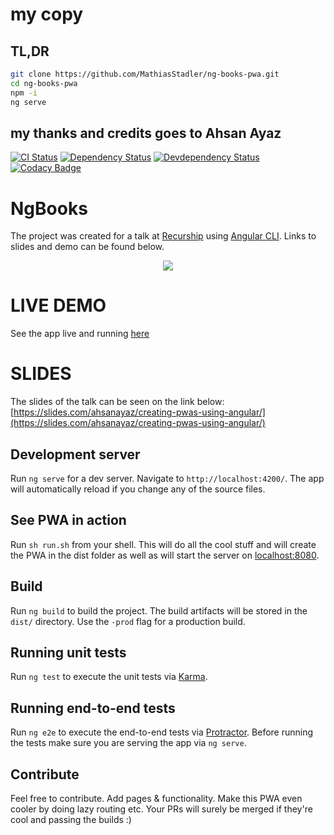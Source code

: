 # my copy

## TL,DR

```bash
git clone https://github.com/MathiasStadler/ng-books-pwa.git
cd ng-books-pwa
npm -i
ng serve
```

## my thanks and credits goes to Ahsan Ayaz

[![CI Status](http://img.shields.io/travis/AhsanAyaz/ng-books-pwa.svg?style=flat)](https://travis-ci.org/AhsanAyaz/ng-books-pwa)
[![Dependency Status](https://david-dm.org/AhsanAyaz/ng-books-pwa/status.svg)](https://david-dm.org/AhsanAyaz/ng-books-pwa#info=dependencies) 
[![Devdependency Status](https://david-dm.org/AhsanAyaz/ng-books-pwa/dev-status.svg)](https://david-dm.org/AhsanAyaz/ng-books-pwa#info=devDependencies) 
[![Codacy Badge](https://api.codacy.com/project/badge/Grade/b5fc728b889a447da22b07bfdabef724)](https://www.codacy.com/app/AhsanAyaz/ng-books-pwa?utm_source=github.com&amp;utm_medium=referral&amp;utm_content=AhsanAyaz/ng-books-pwa&amp;utm_campaign=Badge_Grade)


# NgBooks

The project was created for a talk at [Recurship](https://www.recurship.com) using [Angular CLI](https://github.com/angular/angular-cli).
Links to slides and demo can be found below.

<p align="center"><img src="https://media.giphy.com/media/3oeHLCCNZGubJ6nE2s/giphy.gif"></p>


# LIVE DEMO
See the app live and running [here](https://ahsanayaz.github.io/ng-books-pwa)

# SLIDES
The slides of the talk can be seen on the link below: 
[https://slides.com/ahsanayaz/creating-pwas-using-angular/](https://slides.com/ahsanayaz/creating-pwas-using-angular/)

## Development server

Run `ng serve` for a dev server. Navigate to `http://localhost:4200/`. The app will automatically reload if you change any of the source files.

## See PWA in action

Run `sh run.sh` from your shell.
This will do all the cool stuff and will create the PWA in the dist folder as well as will start the server on [localhost:8080](http://localhost:8080).

## Build

Run `ng build` to build the project. The build artifacts will be stored in the `dist/` directory. Use the `-prod` flag for a production build.

## Running unit tests

Run `ng test` to execute the unit tests via [Karma](https://karma-runner.github.io).

## Running end-to-end tests

Run `ng e2e` to execute the end-to-end tests via [Protractor](http://www.protractortest.org/).
Before running the tests make sure you are serving the app via `ng serve`.

## Contribute

Feel free to contribute. Add pages & functionality. Make this PWA even cooler by doing lazy routing etc.
Your PRs will surely be merged if they're cool and passing the builds :)

